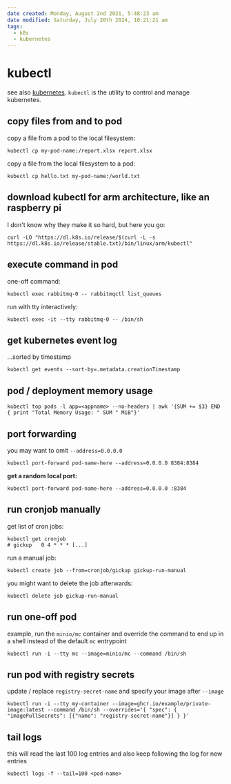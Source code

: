 ```yaml
---
date created: Monday, August 2nd 2021, 5:48:23 am
date modified: Saturday, July 20th 2024, 10:21:21 am
tags:
  - k8s
  - kubernetes
---
```


# kubectl

see also [kubernetes](/man/kubernetes/). `kubectl` is the utility to control and manage kubernetes.

## copy files from and to pod

copy a file from a pod to the local filesystem:

```shell
kubectl cp my-pod-name:/report.xlsx report.xlsx
```

copy a file from the local filesystem to a pod:

```shell
kubectl cp hello.txt my-pod-name:/world.txt
```

## download kubectl for arm architecture, like an raspberry pi

I don't know why they make it so hard, but here you go:

```
curl -LO "https://dl.k8s.io/release/$(curl -L -s https://dl.k8s.io/release/stable.txt)/bin/linux/arm/kubectl"
```

## execute command in pod

one-off command:

```shell
kubectl exec rabbitmq-0 -- rabbitmqctl list_queues
```

run with tty interactively:

```shell
kubectl exec -it --tty rabbitmq-0 -- /bin/sh
```

## get kubernetes event log

...sorted by timestamp

```
kubectl get events --sort-by=.metadata.creationTimestamp
```

## pod / deployment memory usage

```shell
kubectl top pods -l app=<appname> --no-headers | awk '{SUM += $3} END { print "Total Memory Usage: " SUM " MiB"}'
```

## port forwarding

you may want to omit `--address=0.0.0.0`

```
kubectl port-forward pod-name-here --address=0.0.0.0 8384:8384
```

**get a random local port:**

```
kubectl port-forward pod-name-here --address=0.0.0.0 :8384
```

## run cronjob manually

get list of cron jobs:

```
kubectl get cronjob
# gickup   0 4 * * * [...]
```

run a manual job:

```
kubectl create job --from=cronjob/gickup gickup-run-manual
```

you might want to delete the job afterwards:

```
kubectl delete job gickup-run-manual
```

## run one-off pod

example, run the `minio/mc` container and override the command to end up in a shell instead of the default `mc` entrypoint

```
kubectl run -i --tty mc --image=minio/mc --command /bin/sh
```

## run pod with registry secrets

update / replace `registry-secret-name` and specify your image after `--image`

```shell
kubectl run -i --tty my-container --image=ghcr.io/example/private-image:latest --command /bin/sh --overrides='{ "spec": { "imagePullSecrets": [{"name": "registry-secret-name"}] } }'
```

## tail logs

this will read the last 100 log entries and also keep following the log for new entries

```shell
kubectl logs -f --tail=100 <pod-name>
```
